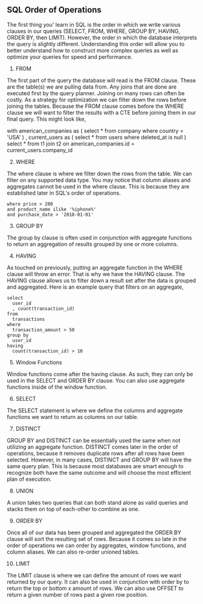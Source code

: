 ## SQL Order of Operations

The first thing you' learn in SQL is the order in which we write various clauses in our queries (SELECT, FROM, WHERE, GROUP BY, HAVING, ORDER BY, then LIMIT). However, the order in which the database interprets the query is slightly different. Understanding this order will allow you to better understand how to construct more complex queries as well as optimize your queries for speed and performance. 
 

1. FROM

The first part of the query the database will read is the FROM clause. These are the table(s) we are pulling data from. Any joins that are done are executed first by the query planner.  Joining on many rows can often be costly. As a strategy for optimization we can filter down the rows before joining the tables. Because the FROM clause comes before the WHERE clause we will want to filter the results with a CTE before joining them in our final query.  This might look like,

  with
    american_companies as (
      select
        *
      from
        company
      where
        country = 'USA'
    )
    , current_users as (
      select
        *
      from
        users
      where
        deleted_at is null
    )
  select
    *
  from
    t1
    join t2 on
      american_companies.id = current_users.company_id

2. WHERE

The where clause is where we filter down the rows from the table. We can filter on any supported data type. You may notice that column aliases and aggregates cannot be used in the where clause. This is because they are established later in SQL's order of operations. 

    where price > 200
    and product_name ilike '%iphone%'
    and purchase_date > '2018-01-01' 

3. GROUP BY

The group by clause is often used in conjunction with aggregate functions to return an aggregation of results grouped by one or more columns. 

4.  HAVING

As touched on previously, putting an aggregate function in the WHERE clause will throw an error. That is why we have the HAVING clause. The HAVING clause allows us to filter down a result set after the data is grouped and aggregated. Here is an example query that filters on an aggregate, 

    select
      user_id
      , count(transaction_id)
    from
      transactions
    where
      transaction_amount > 50
    group by
      user_id
    having
      count(transaction_id) > 10

5. Window Functions

Window functions come after the having clause. As such, they can only be used in the SELECT and ORDER BY clause. You can also use aggregate functions inside of the window function. 

6. SELECT 

The SELECT statement is where we define the columns and aggregate functions we want to return as columns on our table. 

7. DISTINCT

GROUP BY and DISTINCT can be essentially used the same when not utilizing an aggregate function. DISTINCT comes later in the order of operations, because it removes duplicate rows after all rows have been selected. However, in many cases, DISTINCT and GROUP BY will have the same query plan. This is because most databases are smart enough to recognize both have the same outcome and will choose the most efficient plan of execution. 

8. UNION

A union takes two queries that can both stand alone as valid queries and stacks them on top of each-other to combine as one. 

9. ORDER BY 

Once all of our data has been grouped and aggregated the ORDER BY clause will sort the resulting set of rows.  Because it comes so late in the order of operations we can order by aggregates, window functions, and column aliases. We can also re-order unioned tables. 

10. LIMIT

The LIMIT clause is where we can define the amount of rows we want returned by our query. It can also be used in conjunction with order by to return the top or bottom x amount of rows. We can also use OFFSET to return a given number of rows past a given row position.  
